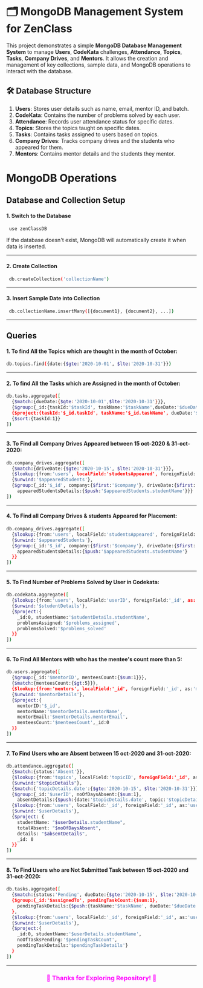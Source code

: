 # 🗂️ MongoDB Management System for ZenClass

This project demonstrates a simple **MongoDB Database Management System** to manage **Users**, **CodeKata** challenges, **Attendance**, **Topics**, **Tasks**, **Company Drives**, and **Mentors**. It allows the creation and management of key collections, sample data, and MongoDB operations to interact with the database.

## 🛠️ **Database Structure**

1. **Users**: Stores user details such as name, email, mentor ID, and batch.
2. **CodeKata**: Contains the number of problems solved by each user.
3. **Attendance**: Records user attendance status for specific dates.
4. **Topics**: Stores the topics taught on specific dates.
5. **Tasks**: Contains tasks assigned to users based on topics.
6. **Company Drives**: Tracks company drives and the students who appeared for them.
7. **Mentors**: Contains mentor details and the students they mentor.

# MongoDB Operations 

## Database and Collection Setup

#### 1. Switch to the Database
```bash
 use zenClassDB
```

  If the database doesn't exist, MongoDB will automatically create it when data is inserted.
  
---

#### 2. Create Collection
```bash
 db.createCollection('collectionName')
```
---

#### 3. Insert Sample Date into Collection
```bash
 db.collectionName.insertMany([{document1}, {document2}, ...])
```
---

## Queries

#### 1. To find All the Topics which are thought in the month of October:
```bash
db.topics.find({date:{$gte:'2020-10-01', $lte:'2020-10-31'}})
```
---

#### 2. To find All the Tasks which are Assigned in the month of October:
```bash
db.tasks.aggregate([
  {$match:{dueDate:{$gte:'2020-10-01',$lte:'2020-10-31'}}},
  {$group:{_id:{taskId:'$taskId', taskName:'$taskName',dueDate:'$dueDate'}}},
  {$project:{taskId:'$_id.taskId', taskName:'$_id.taskName', dueDate:'$_id.dueDate', _id:0}},
  {$sort:{taskId:1}} 
])
```
---

#### 3. To Find all Company Drives Appeared between 15 oct-2020 & 31-oct-2020:
```bash
db.company_drives.aggregate([
  {$match:{driveDate:{$gte:'2020-10-15', $lte:'2020-10-31'}}},
  {$lookup:{from:'users', localField:'studentsAppeared', foreignField:'_id', as:'appearedStudents'}},
  {$unwind:'$appearedStudents'},
  {$group:{_id:'$_id', company:{$first:'$company'}, driveDate:{$first:'$driveDate'},
    appearedStudentsDetails:{$push:'$appearedStudents.studentName'}}}
])
```
---

#### 4. To Find all Company Drives & students Appeared for Placement:
```bash
db.company_drives.aggregate([
  {$lookup:{from:'users', localField:'studentsAppeared', foreignField:'_id', as:'appearedStudents'}},
  {$unwind:'$appearedStudents'},
  {$group:{_id:'$_id', company:{$first:'$company'}, driveDate:{$first:'$driveDate'},
    appearedStudentsDetails:{$push:'$appearedStudents.studentName'}
  }}
])
```
---

#### 5. To Find Number of Problems Solved by User in Codekata:
```bash
db.codekata.aggregate([
  {$lookup:{from:'users', localField:'userID', foreignField:'_id', as:'studentDetails'}},
  {$unwind:'$studentDetails'},
  {$project:{
    _id:0, studentName:'$studentDetails.studentName', 
    problemsAssigned:'$problems_assigned', 
    problemsSolved:'$problems_solved'
  }}
])
```
---

#### 6. To Find All Mentors with who has the mentee's count more than 5:
```bash
db.users.aggregate([
  {$group:{_id:'$mentorID', menteesCount:{$sum:1}}},
  {$match:{menteesCount:{$gt:5}}},
  {$lookup:{from:'mentors', localField:'_id', foreignField:'_id', as:'mentorDetails'}},
  {$unwind:'$mentorDetails'},
  {$project:{
    mentorID:'$_id', 
    mentorName:'$mentorDetails.mentorName', 
    mentorEmail:'$mentorDetails.mentorEmail', 
    menteesCount:'$menteesCount',_id:0
  }}
])
```
---

#### 7. To Find Users who are Absent between 15 oct-2020 and 31-oct-2020:
```bash
db.attendance.aggregate([
  {$match:{status:'Absent'}},
  {$lookup:{from:'topics', localField:'topicID', foreignField:'_id', as:'topicDetails'}},
  {$unwind:"$topicDetails"},
  {$match:{'topicDetails.date':{$gte:'2020-10-15', $lte:'2020-10-31'}}},
  {$group:{_id:'$userID', noOfDaysAbsent:{$sum:1},
    absentDetails:{$push:{date:'$topicDetails.date', topic:'$topicDetails.topic'}}}},
  {$lookup:{from:'users', localField:'_id', foreignField:'_id', as:'userDetails'}},
  {$unwind:'$userDetails'},
  {$project: {
    studentName: "$userDetails.studentName",
    totalAbsent: "$noOfDaysAbsent",
    details: "$absentDetails",
    _id: 0
  }}
])
```
---

#### 8. To Find Users who are Not Submitted Task between 15 oct-2020 and 31-oct-2020:
```bash
db.tasks.aggregate([
  {$match:{status:'Pending', dueDate:{$gte:'2020-10-15', $lte:'2020-10-31'}}},
  {$group:{_id:'$assignedTo', pendingTaskCount:{$sum:1},
    pendingTaskDetails:{$push:{taskName:'$taskName', dueDate:'$dueDate'}}}
  },
  {$lookup:{from:'users', localField:'_id', foreignField:'_id', as:'userDetails'}},
  {$unwind:'$userDetails'},
  {$project:{
    _id:0, studentName:'$userDetails.studentName',
    noOfTasksPending:'$pendingTaskCount',
    pendingTaskDetails:'$pendingTaskDetails'}
  }
])
```
---

<h3 align="center" style="color: fuchsia"><b>👀 Thanks for Exploring Repository! 💖</b></h3>
